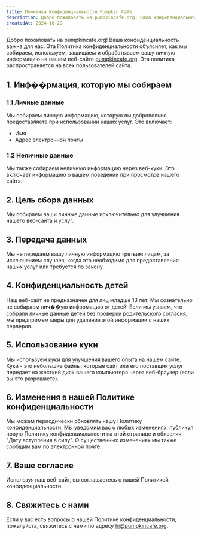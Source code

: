 ```yaml
---
title: Политика Конфиденциальности Pumpkin Café
description: Добро пожаловать на pumpkincafe.org! Ваша конфиденциальность важна для нас. Эта Политика конфиденциальности объясняет, как мы собираем, используем, защищаем и обрабатываем вашу личную информацию на нашем веб-сайте. Эта политика распространяется на всех пользователей сайта.
createdAt: 2024-10-29
---
```


Добро пожаловать на pumpkincafe.org! Ваша конфиденциальность важна для нас. Эта Политика конфиденциальности объясняет, как мы собираем, используем, защищаем и обрабатываем вашу личную информацию на нашем веб-сайте [pumpkincafe.org](https://pumpkincafe.org/). Эта политика распространяется на всех пользователей сайта.

## 1. Инф��рмация, которую мы собираем

### 1.1 Личные данные

Мы собираем личную информацию, которую вы добровольно предоставляете при использовании наших услуг. Это включает:

- Имя
- Адрес электронной почты

### 1.2 Неличные данные

Мы также собираем неличную информацию через веб-куки. Это включает информацию о вашем поведении при просмотре нашего сайта.

## 2. Цель сбора данных

Мы собираем ваши личные данные исключительно для улучшения нашего веб-сайта и услуг.

## 3. Передача данных

Мы не передаем вашу личную информацию третьим лицам, за исключением случаев, когда это необходимо для предоставления наших услуг или требуется по закону.

## 4. Конфиденциальность детей

Наш веб-сайт не предназначен для лиц младше 13 лет. Мы сознательно не собираем лич��ую информацию от детей. Если мы узнаем, что собрали личные данные детей без проверки родительского согласия, мы предпримем меры для удаления этой информации с наших серверов.

## 5. Использование куки

Мы используем куки для улучшения вашего опыта на нашем сайте. Куки - это небольшие файлы, которые сайт или его поставщик услуг передает на жесткий диск вашего компьютера через веб-браузер (если вы это разрешаете).

## 6. Изменения в нашей Политике конфиденциальности

Мы можем периодически обновлять нашу Политику конфиденциальности. Мы уведомим вас о любых изменениях, публикуя новую Политику конфиденциальности на этой странице и обновляя "Дату вступления в силу". О существенных изменениях мы также сообщим вам по электронной почте.

## 7. Ваше согласие

Используя наш веб-сайт, вы соглашаетесь с нашей Политикой конфиденциальности.

## 8. Свяжитесь с нами

Если у вас есть вопросы о нашей Политике конфиденциальности, пожалуйста, свяжитесь с нами по адресу [hi@pumpkincafe.org](mailto:hi@pumpkincafe.org). 